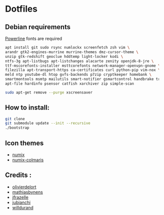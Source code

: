 # Dotfiles

## Debian requirements

[Powerline](https://powerline.readthedocs.org/en/latest/installation.html) fonts are required

```bash
apt install git sudo rsync numlockx screenfetch zsh vim \
arandr gtk2-engines-murrine murrine-themes dmz-cursor-theme \
unzip gtk-redshift geoclue hddtemp light-locker kodi \
ntfs-3g apt-listbugs apt-listchanges alacarte zenity openjdk-8-jre \
ttf-mscorefonts-installer msttcorefonts network-manager-openvpn-gnome \
filezilla apt-transport-https ca-certificates curl python-pip vim-nox \
meld ntp youtube-dl htop gvfs-backends p7zip cryptkeeper homebank \
smartmontools msmtp mailutils smart-notifier gsmartcontrol handbrake transmission \
apt-file hardinfo psensor catfish xarchiver zip simple-scan

sudo apt-get remove --purge xscreensaver
```

## How to install:

```bash
git clone
git submodule update --init --recursive
./bootstrap
```

## Icon themes

- [numix](https://github.com/numixproject/)
- [numix-colmaris](https://labo.olivierdelort.net/colmaris/numix-colmaris.git)

## Credits :

- [olivierdelort](https://blog.olivierdelort.net/?p=1790)
- [mathiasbynens](https://github.com/mathiasbynens/dotfiles)
- [jfrazelle](https://github.com/jfrazelle/dotfiles)
- [jubianchi](https://github.com/jubianchi/dotfiles)
- [willdurand](https://github.com/willdurand/dotfiles)
